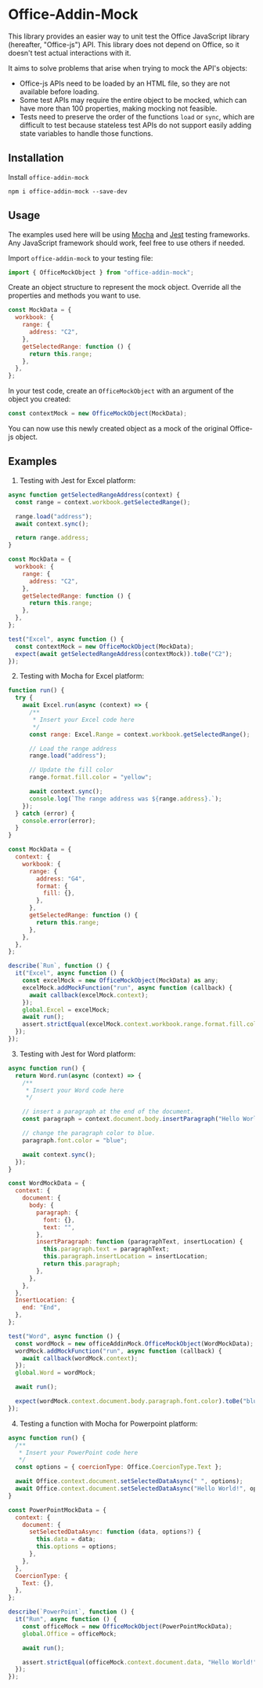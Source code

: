 # Office-Addin-Mock

  This library provides an easier way to unit test the Office JavaScript library (hereafter, "Office-js") API.
  This library does not depend on Office, so it doesn't test actual interactions with it.
  
  It aims to solve problems that arise when trying to mock the API's objects:

- Office-js APIs need to be loaded by an HTML file, so they are not available before loading.
- Some test APIs may require the entire object to be mocked, which can have more than 100 properties, making mocking not feasible.
- Tests need to preserve the order of the functions `load` or `sync`, which are difficult to test because stateless test APIs do not support easily adding state variables to handle those functions.

## Installation

Install `office-addin-mock`

```
npm i office-addin-mock --save-dev
```

## Usage

The examples used here will be using [Mocha](mochajs.org/) and [Jest](https://jestjs.io/) testing frameworks. Any JavaScript framework should work, feel free to use others if needed.

Import `office-addin-mock` to your testing file:

```Javascript
import { OfficeMockObject } from "office-addin-mock";
```

Create an object structure to represent the mock object. Override all the properties and methods you want to use.

```Javascript
const MockData = {
  workbook: {
    range: {
      address: "C2",
    },
    getSelectedRange: function () {
      return this.range;
    },
  },
};
```

In your test code, create an `OfficeMockObject` with an argument of the object you created:

```Javascript
const contextMock = new OfficeMockObject(MockData);
```

You can now use this newly created object as a mock of the original Office-js object.

## Examples

1. Testing with Jest for Excel platform:

```Javascript
async function getSelectedRangeAddress(context) {
  const range = context.workbook.getSelectedRange();

  range.load("address");
  await context.sync();

  return range.address;
}

const MockData = {
  workbook: {
    range: {
      address: "C2",
    },
    getSelectedRange: function () {
      return this.range;
    },
  },
};

test("Excel", async function () {
  const contextMock = new OfficeMockObject(MockData);
  expect(await getSelectedRangeAddress(contextMock)).toBe("C2");
});
```

2. Testing with Mocha for Excel platform:

```Javascript
function run() {
  try {
    await Excel.run(async (context) => {
      /**
       * Insert your Excel code here
       */
      const range: Excel.Range = context.workbook.getSelectedRange();

      // Load the range address
      range.load("address");

      // Update the fill color
      range.format.fill.color = "yellow";

      await context.sync();
      console.log(`The range address was ${range.address}.`);
    });
  } catch (error) {
    console.error(error);
  }
}

const MockData = {
  context: {
    workbook: {
      range: {
        address: "G4",
        format: {
          fill: {},
        },
      },
      getSelectedRange: function () {
        return this.range;
      },
    },
  },
};

describe(`Run`, function () {
  it("Excel", async function () {
    const excelMock = new OfficeMockObject(MockData) as any;
    excelMock.addMockFunction("run", async function (callback) {
      await callback(excelMock.context);
    });
    global.Excel = excelMock;
    await run();
    assert.strictEqual(excelMock.context.workbook.range.format.fill.color, "yellow");
  });
});
```

3. Testing with Jest for Word platform:

```Javascript
async function run() {
  return Word.run(async (context) => {
    /**
     * Insert your Word code here
     */

    // insert a paragraph at the end of the document.
    const paragraph = context.document.body.insertParagraph("Hello World", Word.InsertLocation.end);

    // change the paragraph color to blue.
    paragraph.font.color = "blue";

    await context.sync();
  });
}

const WordMockData = {
  context: {
    document: {
      body: {
        paragraph: {
          font: {},
          text: "",
        },
        insertParagraph: function (paragraphText, insertLocation) {
          this.paragraph.text = paragraphText;
          this.paragraph.insertLocation = insertLocation;
          return this.paragraph;
        },
      },
    },
  },
  InsertLocation: {
    end: "End",
  },
};

test("Word", async function () {
  const wordMock = new officeAddinMock.OfficeMockObject(WordMockData);
  wordMock.addMockFunction("run", async function (callback) {
    await callback(wordMock.context);
  });
  global.Word = wordMock;

  await run();

  expect(wordMock.context.document.body.paragraph.font.color).toBe("blue");
});
```

4. Testing a function with Mocha for Powerpoint platform:

```Javascript
async function run() {
  /**
   * Insert your PowerPoint code here
   */
  const options = { coercionType: Office.CoercionType.Text };

  await Office.context.document.setSelectedDataAsync(" ", options);
  await Office.context.document.setSelectedDataAsync("Hello World!", options);
}

const PowerPointMockData = {
  context: {
    document: {
      setSelectedDataAsync: function (data, options?) {
        this.data = data;
        this.options = options;
      },
    },
  },
  CoercionType: {
    Text: {},
  },
};

describe(`PowerPoint`, function () {
  it("Run", async function () {
    const officeMock = new OfficeMockObject(PowerPointMockData);
    global.Office = officeMock;

    await run();

    assert.strictEqual(officeMock.context.document.data, "Hello World!");
  });
});

```
